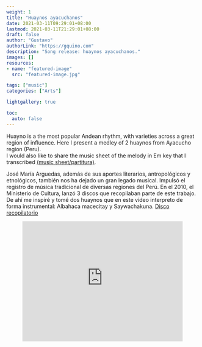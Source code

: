 ```yaml
---
weight: 1
title: "Huaynos ayacuchanos"
date: 2021-03-11T09:29:01+08:00
lastmod: 2021-03-11T21:29:01+08:00
draft: false
author: "Gustavo"
authorLink: "https://gquino.com"
description: "Song release: huaynos ayacuchanos."
images: []
resources:
- name: "featured-image"
  src: "featured-image.jpg"

tags: ["music"]
categories: ["Arts"]

lightgallery: true

toc:
  auto: false
---
```

Huayno is a the most popular Andean rhythm, with varieties across a great region of influence. Here I present a medley of 2 huaynos from Ayacucho region (Peru). <br />
I would also like to share the music sheet of the melody in Em key that I transcribed [(music sheet/partitura)](../files/Partitura-MixArguedas-GQ.pdf).

José María Arguedas, además de sus aportes literarios, antropológicos y etnológicos, también nos ha dejado un gran legado musical. Impulsó el registro de música tradicional de diversas regiones del Perú. En el 2010, el Ministerio de Cultura, lanzó 3 discos que recopilaban parte de este trabajo. 
De ahí me inspiré y tomé dos huaynos que en este vídeo interpreto de forma instrumental: Albahaca macecitay y Saywachakuna.
[Disco recopilatorio](https://soundcloud.com/alberto-iquen-guerra/sets/jos-mar-a-arguedas-registro-2)

<div align="center">
<iframe width="420" height="315" frameBorder="0" 
src="https://www.youtube.com/embed/oMxRQ4c0YfM?">
</iframe> 
</div>